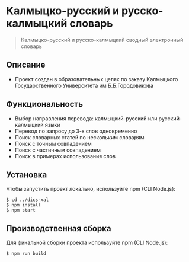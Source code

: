 # Калмыцко-русский и русско-калмыцкий словарь
> Калмыцко-русский и русско-калмыцкий сводный электронный словарь

## Описание
- Проект создан в образовательных целях по заказу Калмыцкого Государственного Университета им Б.Б.Городовикова

## Функциональность
 - Выбор направления перевода: калмыцкий-русский или русский-калмыцкий языки
 - Перевод по запросу до 3-х слов одновременно
 - Поиск словарных статей по нескольким словарям
 - Поиск с точным совпадением
 - Поиск с частичным совпадением
 - Поиск в примерах использования слов

## Установка
Чтобы запустить проект локально, используйте npm (CLI Node.js):

```
$ cd ../dics-xal
$ npm install
$ npm start
```
## Производственная сборка
Для финальной сборки проекта используйте npm (CLI Node.js): 

```
$ npm run build
```
